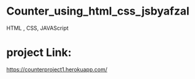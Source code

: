 # Counter_using_html_css_jsbyafzal
HTML , CSS, JAVAScript
# project Link:
https://counterproject1.herokuapp.com/
